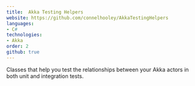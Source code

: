 ```yaml
---
title:  Akka Testing Helpers
website: https://github.com/connelhooley/AkkaTestingHelpers
languages:
- C#
technologies:
- Akka
order: 2
github: true
---
```


Classes that help you test the relationships between your Akka actors in both unit and integration tests.